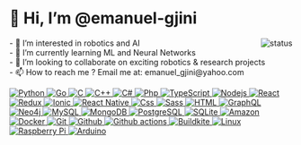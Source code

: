 <style>
    a:hover {
        text-decoration: none;
    }
</style>
<h1>👋 Hi, I’m @emanuel-gjini</h1>
<p align="right">
  <img alt="status" src="https://github-readme-stats.vercel.app/api?username=emanuel-gjini&show_icons=true&count_private=true&theme=dark" align="right" />
</p>
<p align="left">
- 👀 I’m interested in robotics and AI<br />
- 🌱 I’m currently learning ML and Neural Networks<br />
- 💞️ I’m looking to collaborate on exciting robotics & research projects<br />
- 📫 How to reach me ? Email me at: emanuel_gjini@yahoo.com<br />
</p>
<div>
  <a href="https://github.com/emanuel-gjini">
    <img alt="Python" src="https://img.shields.io/badge/Python-14354C?style=flat&logo=python&logoColor=white" />
  </a>
<a href="https://github.com/emanuel-gjini">
    <img alt="Go" src="https://img.shields.io/badge/GO-017D9C?style=flat&logo=go&logoColor=white" />
  </a>
 <a href="https://github.com/emanuel-gjini">
    <img alt="C" src="https://img.shields.io/badge/C-239120?style=flat&logo=c&logoColor=white" />
  </a>
  <a href="https://github.com/emanuel-gjini">
    <img alt="C++" src="https://img.shields.io/badge/C++-239120?style=flat&logo=cplusplus&logoColor=white" />
  </a>
  <a href="https://github.com/emanuel-gjini">
    <img alt="C#" src="https://img.shields.io/badge/C%23-239120?style=flat&logo=c-sharp&logoColor=white" />
  </a>
  <a href="https://github.com/emanuel-gjini">
    <img alt="Php" src="https://img.shields.io/badge/PHP-777BB4?style=flat&logo=php&logoColor=white" />
  </a>
  <a href="https://github.com/emanuel-gjini">
    <img alt="TypeScript" src="https://img.shields.io/badge/TypeScript-007ACC?style=flat&logo=typescript&logoColor=white" />
  </a>
  <a href="https://github.com/emanuel-gjini">
    <img alt="Nodejs" src="https://img.shields.io/badge/Nodejs-036E00?style=flat&logo=Node.js&logoColor=white" />
  </a>
  <a href="https://github.com/emanuel-gjini">
    <img alt="React" src="https://img.shields.io/badge/React-0f69a9?style=flat&logo=react&logoColor=white" />
  </a>
  <a href="https://github.com/emanuel-gjini">
    <img alt="Redux" src="https://img.shields.io/badge/Redux-764ABC?style=flat&logo=redux&logoColor=white" />
  </a>
    <a href="https://github.com/emanuel-gjini">
    <img alt="Ionic" src="https://img.shields.io/badge/Ionic-3880FF?style=flat&logo=ionic&logoColor=white" />
  </a>
  <a href="https://github.com/emanuel-gjini">
    <img alt="React Native" src="https://img.shields.io/badge/React_Native-0f69a9?style=flat&logo=react&logoColor=white" />
    </a>
  <a href="https://github.com/emanuel-gjini">
    <img alt="Css" src="https://img.shields.io/badge/CSS-239120?&style=flat&logo=css3&logoColor=white" />
  </a>
  <a href="https://github.com/emanuel-gjini">
    <img alt="Sass" src="https://img.shields.io/badge/Sass-CC6699?style=flat&logo=sass&logoColor=white" />
  </a>
  <a href="https://github.com/emanuel-gjini">
    <img alt="HTML" src="https://img.shields.io/badge/HTML-DD4B24?style=flat&logo=html5&logoColor=white" />
  </a>
  <a href="https://github.com/emanuel-gjini">  
    <img alt="GraphQL" src="https://img.shields.io/badge/GraphQL-E10098?style=flat&logo=graphql&logoColor=white" />
  </a>
  <a href="https://github.com/emanuel-gjini">  
    <img alt="Neo4j" src="https://img.shields.io/badge/Neo4j-038BFF?style=flat&logo=neo4j&logoColor=white" />
  </a>
  <a href="https://github.com/emanuel-gjini">
    <img alt="MySQL" src="https://img.shields.io/badge/MySQL-0f69a9?style=flat&logo=mysql&logoColor=white" />
  </a>
  <a href="https://github.com/emanuel-gjini">
    <img alt="MongoDB" src="https://img.shields.io/badge/MongoDB-13aa52?style=flat&logo=mongodb&logoColor=white" />
  </a>
  <a href="https://github.com/emanuel-gjini">
    <img alt="PostgreSQL" src="https://img.shields.io/badge/PostgreSQL-316192?style=flat&logo=postgresql&logoColor=white" />
  </a>
  <a href="https://github.com/emanuel-gjini">
    <img alt="SQLite" src="https://img.shields.io/badge/SQLite-07405E?style=flat&logo=sqlite&logoColor=white" />
  </a>
  <a href="https://github.com/emanuel-gjini">  
    <img alt="Amazon" src="https://img.shields.io/badge/Amazon_AWS-232F3E?style=flat&logo=amazon-aws&logoColor=white" />
  </a>
  <a href="https://github.com/emanuel-gjini">  
    <img alt="Docker" src="https://img.shields.io/badge/Docker-46a2f1?style=flat&logo=docker&logoColor=white" />
  </a>
  <a href="https://github.com/emanuel-gjini">  
    <img alt="Git" src="https://img.shields.io/badge/Git-F05032?style=flat&logo=git&logoColor=white" />
  </a>
  <a href="https://github.com/emanuel-gjini">  
    <img alt="Github" src="https://img.shields.io/badge/GitHub-181717?style=flat&logo=github" />
  </a>
  <a href="https://github.com/emanuel-gjini">  
    <img alt="Github actions" src="https://img.shields.io/badge/Github_Actions-2088FF?style=flat&logo=github-actions&logoColor=white" />
  </a>
  <a href="https://github.com/emanuel-gjini">  
    <img alt="Buildkite" src="https://img.shields.io/badge/Buildkite-yellow?style=flat&logo=buildkite&logoColor=white" />
  </a>
  <a href="https://github.com/emanuel-gjini">  
    <img alt="Linux" src="https://img.shields.io/badge/Linux-FF6C0F?style=flat&logo=linux&logoColor=white" />
  </a>
  <a href="https://github.com/emanuel-gjini">  
    <img alt="Raspberry Pi" src="https://img.shields.io/badge/Raspberry_Pi-B50F3E?style=flat&logo=raspberrypi&logoColor=white" />
  </a>
  <a href="https://github.com/emanuel-gjini">  
    <img alt="Arduino" src="https://img.shields.io/badge/Arduino-018184?style=flat&logo=arduino&logoColor=white" />
  </a>
</div>
